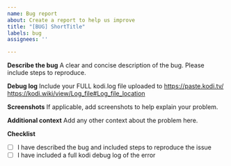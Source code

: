```yaml
---
name: Bug report
about: Create a report to help us improve
title: "[BUG] ShortTitle"
labels: bug
assignees: ''

---
```


**Describe the bug**
A clear and concise description of the bug. Please include steps to reproduce.

**Debug log**
Include your FULL kodi.log file uploaded to https://paste.kodi.tv/
https://kodi.wiki/view/Log_file#Log_file_location

**Screenshots**
If applicable, add screenshots to help explain your problem.

**Additional context**
Add any other context about the problem here.

**Checklist**
- [ ] I have described the bug and included steps to reproduce the issue
- [ ] I have included a full kodi debug log of the error

